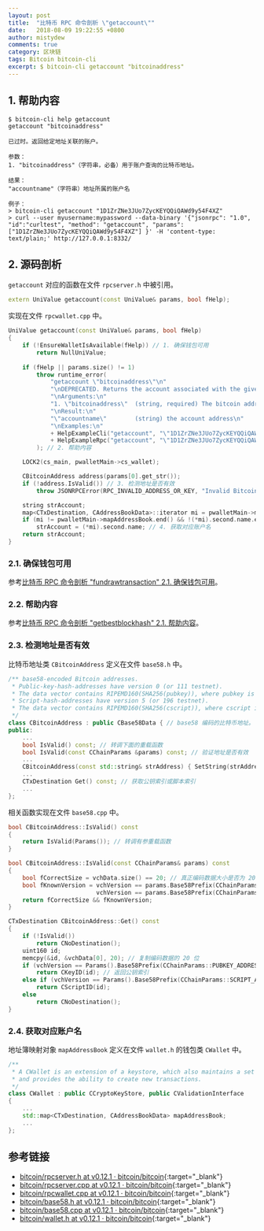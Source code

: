 ```yaml
---
layout: post
title:  "比特币 RPC 命令剖析 \"getaccount\""
date:   2018-08-09 19:22:55 +0800
author: mistydew
comments: true
category: 区块链
tags: Bitcoin bitcoin-cli
excerpt: $ bitcoin-cli getaccount "bitcoinaddress"
---
```

## 1. 帮助内容

```shell
$ bitcoin-cli help getaccount
getaccount "bitcoinaddress"

已过时。返回给定地址关联的账户。

参数：
1. "bitcoinaddress"（字符串，必备）用于账户查询的比特币地址。

结果：
"accountname"（字符串）地址所属的账户名

例子：
> bitcoin-cli getaccount "1D1ZrZNe3JUo7ZycKEYQQiQAWd9y54F4XZ"
> curl --user myusername:mypassword --data-binary '{"jsonrpc": "1.0", "id":"curltest", "method": "getaccount", "params": ["1D1ZrZNe3JUo7ZycKEYQQiQAWd9y54F4XZ"] }' -H 'content-type: text/plain;' http://127.0.0.1:8332/
```

## 2. 源码剖析

`getaccount` 对应的函数在文件 `rpcserver.h` 中被引用。

```cpp
extern UniValue getaccount(const UniValue& params, bool fHelp);
```

实现在文件 `rpcwallet.cpp` 中。

```cpp
UniValue getaccount(const UniValue& params, bool fHelp)
{
    if (!EnsureWalletIsAvailable(fHelp)) // 1. 确保钱包可用
        return NullUniValue;
    
    if (fHelp || params.size() != 1)
        throw runtime_error(
            "getaccount \"bitcoinaddress\"\n"
            "\nDEPRECATED. Returns the account associated with the given address.\n"
            "\nArguments:\n"
            "1. \"bitcoinaddress\"  (string, required) The bitcoin address for account lookup.\n"
            "\nResult:\n"
            "\"accountname\"        (string) the account address\n"
            "\nExamples:\n"
            + HelpExampleCli("getaccount", "\"1D1ZrZNe3JUo7ZycKEYQQiQAWd9y54F4XZ\"")
            + HelpExampleRpc("getaccount", "\"1D1ZrZNe3JUo7ZycKEYQQiQAWd9y54F4XZ\"")
        ); // 2. 帮助内容

    LOCK2(cs_main, pwalletMain->cs_wallet);

    CBitcoinAddress address(params[0].get_str());
    if (!address.IsValid()) // 3. 检测地址是否有效
        throw JSONRPCError(RPC_INVALID_ADDRESS_OR_KEY, "Invalid Bitcoin address");

    string strAccount;
    map<CTxDestination, CAddressBookData>::iterator mi = pwalletMain->mapAddressBook.find(address.Get());
    if (mi != pwalletMain->mapAddressBook.end() && !(*mi).second.name.empty())
        strAccount = (*mi).second.name; // 4. 获取对应账户名
    return strAccount;
}
```

### 2.1. 确保钱包可用

参考[比特币 RPC 命令剖析 "fundrawtransaction" 2.1. 确保钱包可用](/blog/2018/07/bitcoin-rpc-command-fundrawtransaction.html#21-确保钱包可用)。

### 2.2. 帮助内容

参考[比特币 RPC 命令剖析 "getbestblockhash" 2.1. 帮助内容](/blog/2018/05/bitcoin-rpc-command-getbestblockhash.html#21-帮助内容)。

### 2.3. 检测地址是否有效

比特币地址类 `CBitcoinAddress` 定义在文件 `base58.h` 中。

```cpp
/** base58-encoded Bitcoin addresses.
 * Public-key-hash-addresses have version 0 (or 111 testnet).
 * The data vector contains RIPEMD160(SHA256(pubkey)), where pubkey is the serialized public key.
 * Script-hash-addresses have version 5 (or 196 testnet).
 * The data vector contains RIPEMD160(SHA256(cscript)), where cscript is the serialized redemption script.
 */
class CBitcoinAddress : public CBase58Data { // base58 编码的比特币地址。
public:
    ...
    bool IsValid() const; // 转调下面的重载函数
    bool IsValid(const CChainParams &params) const; // 验证地址是否有效
    ...
    CBitcoinAddress(const std::string& strAddress) { SetString(strAddress); }
    ...
    CTxDestination Get() const; // 获取公钥索引或脚本索引
    ...
};
```

相关函数实现在文件 `base58.cpp` 中。

```cpp
bool CBitcoinAddress::IsValid() const
{
    return IsValid(Params()); // 转调有参重载函数
}

bool CBitcoinAddress::IsValid(const CChainParams& params) const
{
    bool fCorrectSize = vchData.size() == 20; // 真正编码数据大小是否为 20 字节
    bool fKnownVersion = vchVersion == params.Base58Prefix(CChainParams::PUBKEY_ADDRESS) || // 版本号即地址前缀为公钥地址前缀
                         vchVersion == params.Base58Prefix(CChainParams::SCRIPT_ADDRESS); // 或脚本地址前缀
    return fCorrectSize && fKnownVersion;
}

CTxDestination CBitcoinAddress::Get() const
{
    if (!IsValid())
        return CNoDestination();
    uint160 id;
    memcpy(&id, &vchData[0], 20); // 复制编码数据的 20 位
    if (vchVersion == Params().Base58Prefix(CChainParams::PUBKEY_ADDRESS))
        return CKeyID(id); // 返回公钥索引
    else if (vchVersion == Params().Base58Prefix(CChainParams::SCRIPT_ADDRESS))
        return CScriptID(id);
    else
        return CNoDestination();
}
```

### 2.4. 获取对应账户名

地址簿映射对象 `mapAddressBook` 定义在文件 `wallet.h` 的钱包类 `CWallet` 中。

```cpp
/** 
 * A CWallet is an extension of a keystore, which also maintains a set of transactions and balances,
 * and provides the ability to create new transactions.
 */
class CWallet : public CCryptoKeyStore, public CValidationInterface
{
    ...
    std::map<CTxDestination, CAddressBookData> mapAddressBook;
    ...
};
```

## 参考链接

* [bitcoin/rpcserver.h at v0.12.1 · bitcoin/bitcoin](https://github.com/bitcoin/bitcoin/blob/v0.12.1/src/rpcserver.h){:target="_blank"}
* [bitcoin/rpcserver.cpp at v0.12.1 · bitcoin/bitcoin](https://github.com/bitcoin/bitcoin/blob/v0.12.1/src/rpcserver.cpp){:target="_blank"}
* [bitcoin/rpcwallet.cpp at v0.12.1 · bitcoin/bitcoin](https://github.com/bitcoin/bitcoin/blob/v0.12.1/src/wallet/rpcwallet.cpp){:target="_blank"}
* [bitcoin/base58.h at v0.12.1 · bitcoin/bitcoin](https://github.com/bitcoin/bitcoin/blob/v0.12.1/src/base58.h){:target="_blank"}
* [bitcoin/base58.cpp at v0.12.1 · bitcoin/bitcoin](https://github.com/bitcoin/bitcoin/blob/v0.12.1/src/base58.cpp){:target="_blank"}
* [bitcoin/wallet.h at v0.12.1 · bitcoin/bitcoin](https://github.com/bitcoin/bitcoin/blob/v0.12.1/src/wallet/wallet.h){:target="_blank"}
